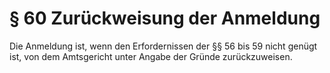 # § 60 Zurückweisung der Anmeldung
Die Anmeldung ist, wenn den Erfordernissen der §§ 56 bis 59 nicht genügt ist, von dem Amtsgericht unter Angabe der Gründe zurückzuweisen.